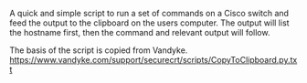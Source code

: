 A quick and simple script to run a set of commands on a Cisco switch and 
feed the output to the clipboard on the users computer.
The output will list the hostname first, then the command and relevant
output will follow.

The basis of the script is copied from Vandyke.
https://www.vandyke.com/support/securecrt/scripts/CopyToClipboard.py.txt
